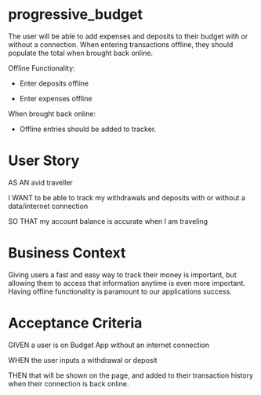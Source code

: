 # progressive_budget

The user will be able to add expenses and deposits to their budget with or without a connection. When entering transactions offline, they should populate the total when brought back online.

Offline Functionality:

* Enter deposits offline


* Enter expenses offline


When brought back online:

* Offline entries should be added to tracker.

# User Story  

AS AN avid traveller    

I WANT to be able to track my withdrawals and deposits with or without a data/internet connection   

SO THAT my account balance is accurate when I am traveling  

# Business Context    

Giving users a fast and easy way to track their money is important, but allowing them to access that information anytime is even more important. Having offline functionality is paramount to our applications success.

# Acceptance Criteria

GIVEN a user is on Budget App without an internet connection    

WHEN the user inputs a withdrawal or deposit    

THEN that will be shown on the page, and added to their transaction history when their connection is back online.  